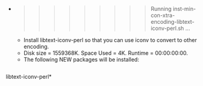 * >>>>>>>>> Running inst-min-con-xtra-encoding-libtext-iconv-perl.sh ...
  * Install libtext-iconv-perl so that you can use iconv to convert to other encoding.
  * Disk size = 1559368K. Space Used = 4K. Runtime = 00:00:00:00.
  * The following NEW packages will be installed:
  ```bash
libtext-iconv-perl*
  ```
